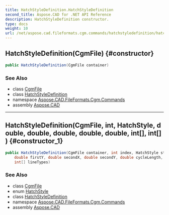 ```yaml
---
title: HatchStyleDefinition.HatchStyleDefinition
second_title: Aspose.CAD for .NET API Reference
description: HatchStyleDefinition constructor. 
type: docs
weight: 10
url: /net/aspose.cad.fileformats.cgm.commands/hatchstyledefinition/hatchstyledefinition/
---
```

## HatchStyleDefinition(CgmFile) {#constructor}

```csharp
public HatchStyleDefinition(CgmFile container)
```

### See Also

* class [CgmFile](../../../aspose.cad.fileformats.cgm/cgmfile/)
* class [HatchStyleDefinition](../)
* namespace [Aspose.CAD.FileFormats.Cgm.Commands](../../hatchstyledefinition/)
* assembly [Aspose.CAD](../../../)

---

## HatchStyleDefinition(CgmFile, int, HatchStyle, double, double, double, double, double, int[], int[]) {#constructor_1}

```csharp
public HatchStyleDefinition(CgmFile container, int index, HatchStyle style, double firstX, 
    double firstY, double secondX, double secondY, double cycleLength, int[] gapWidths, 
    int[] lineTypes)
```

### See Also

* class [CgmFile](../../../aspose.cad.fileformats.cgm/cgmfile/)
* enum [HatchStyle](../../hatchstyledefinition.hatchstyle/)
* class [HatchStyleDefinition](../)
* namespace [Aspose.CAD.FileFormats.Cgm.Commands](../../hatchstyledefinition/)
* assembly [Aspose.CAD](../../../)


